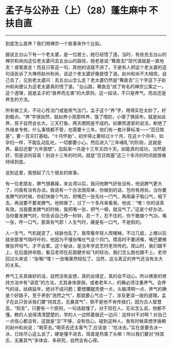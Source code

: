 # 孟子与公孙丑（上）（28）蓬生麻中 不扶自直

------

到底怎么直养？我们用禅宗一个故事来作个比拟。

据说五台山下有一个老太婆，是一位居士，她已经悟了道。当时，有些去五台山的禅宗和尚向这位老太婆问去五台山的路径，她老是说:“蓦直去!”现代语就是一直地去！或笔直走！而且只答这一句，其他的话就不讲了。于是有人把这个老太婆的这句话告诉了大禅师赵州和尚，说这个老太婆好像是悟了道。赵州和尚不大相信，自己去了，见到老太婆问：去五台山怎么走？老太婆仍然是“蓦直去”三个字这下子赵州和尚便认为这老太婆真的悟了道。“台山路，蓦直去”成了有名的禅宗公案之一。这个道理，就是孟子的“直养而无害”的大原则。这一段话，不只是养气，而且还是养生的方法。

所有做工夫，不论心性法门或是炼气法门，孟子这个“养”字，用得实在太妙了，好到极点。“养”字很自然，就如养小孩那样养，饿了喂奶，小便了换尿布，就是如此养，孩子自然会长大。三天打鱼、两天晒网是不成的。如果照道家的说法，断绝了外缘来专修，什么事情都不管，也需要十三年。他们有一套计算标准——“百日筑基”，要一百天打基础。“十月怀胎”，初步得止要经过十个月，在这十个月中，如孕妇一样，不能乱动乱吃，一切都要小心。然后进入“三年哺乳”的阶段，这就是养。最后还要“九年面壁”，加起来一共是十三年又四十天。如能真的成功，当然是好，但是谈何容易！别说十三年的时间，就是“百日筑基”这三个多月的时间就很难持续到底。

说到这里，我想起了几个朋友的故事。

有一位老朋友，脾气很暴躁，来台湾以后，我问他脾气好些没有，他说脾气更大了，问我有没有办法。我说有一个办法很简单，你做到的话，包你有用处。当你要发脾气的时候，你赶快做个气功，把嘴巴一张先吐一门气，再用鼻子吸口气，咽下去，再说要不要发脾气。他照做了，过了一个多月来看我，他说：“嘿！你的话真有效。当我要发脾气的时候，我把嘴一张，把气一咽，就没气了。”这是个好办法，当你要发脾气时，你告诉自己停一秒钟，忍一下，忍不住的，你干脆做个气功，嘴一张，呼一口气。那真有气耶！人生气时，硬是有一口气，不是假的。

人一生气，气机就变了，经脉也乱了。我常看年轻人爬楼梯，不过几层，上楼以后就坐那里气喘吁吁的，他因为不懂张嘴吐气这个窍门。爬高时不要闭嘴，嘴巴要微微张开哈气，才不会累。这个秘诀，是当年学武艺时老师传的。爬山时，我们跟不上，在后面拼命跑，看见老师在前面健步如飞的轻功，我们怎么跑也跟不上。老师回过头来说：“张嘴!”嘿！一张嘴果然轻松了。当然，这与真正的养气还没有太大的关系。

养气工夫真做好的话，自然没有妄想，真的会得定，真的会不动心。所以佛家的修持方法中有“调息”的方法，尤其身体衰弱，或者老年人，的确必须注重养气。会养气的话，祛病延年，绝对不成问题；要想腰腿灵便一点，头脑清明一点，养气的确是个好路子。至于养到“浩然之气”，那就要心气合一了，涉及更深一层的道理。孟子在此只告诉我们要“持其志，无暴其气”，倒不是他不肯传我们，因为古人智慧高，“知言”，只要有一个原则，一句话就懂了。对于现在人，无论怎么说，他都不懂。教的人说得清清楚楚的，学的人一边照着做还一边问：这样对不对啊？对自己一点信心都没有，这就是“志”不够，没有信心。碰到这种人，我有时候真想学唐朝的赵州和尚说：“喝茶去。”喝茶去还太客气了,应该是：“吃冰去。”实在是要去冰一冰，已经尽心这么说了，硬是懂不进去，简直是热昏了头嘛！所以我们要对“持其志，无暴其气”多体会、多研究，自然会有心得。

